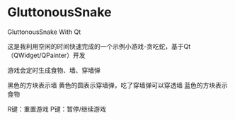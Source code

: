 # GluttonousSnake
GluttonousSnake With Qt

这是我利用空闲的时间快速完成的一个示例小游戏-贪吃蛇，基于Qt（QWidget/QPainter）开发

游戏会定时生成食物、墙、穿墙弹

黑色的方块表示墙
黄色的圆表示穿墙弹，吃了穿墙弹可以穿透墙
蓝色的方块表示食物

R键：重置游戏
P键：暂停/继续游戏
